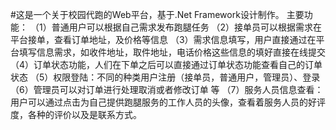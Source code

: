 #这是一个关于校园代跑的Web平台，基于.Net Framework设计制作。
主要功能：
（1）普通用户可以根据自己需求发布跑腿任务
（2）接单员可以根据需求在平台接单，查看订单地址，及价格等信息
（3）需求信息填写，用户直接通过在平台填写信息需求，如收件地址，取件地址，电话价格这些信息的填好直接在线提交
（4）订单状态功能，人们在下单之后可以直接通过订单状态功能查看自己的订单状态
（5）权限登陆：不同的种类用户注册（接单员，普通用户，管理员）、登录
（6）管理员可以对订单进行处理取消或者修改订单 等
（7）服务人员信息查看：用户可以通过点击为自己提供跑腿服务的工作人员的头像，查看着服务人员的好评度，各种的评价以及是联系方式。
